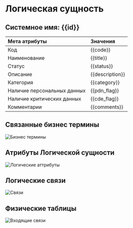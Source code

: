 # Логическая сущность
## Системное имя: {{id}}

Мета атрибуты | Значения
:------------  | :------------
Код | {{code}}
Наименование | {{title}}
Статус | {{status}}
Описание | {{description}}
Категория | {{category}}
Наличие персональных данных | {{pdn_flag}}
Наличие критических данных | {{cde_flag}}
Комментарии | {{comments}}

## Связанные бизнес термины
![Бизнес термины](@entity/seaf.ia.business_objects/registry_by_LE?id={{id}})

## Атрибуты Логической сущности
![Логические аттрибуты](@entity/seaf.ia.logical_attributes/registry_by_LE?id={{id}})

## Логические связи
![Связи](@entity/seaf.ia.logical_links/registry_by_LE?id={{id}})

## Физические таблицы
![Входящие связи](@entity/seaf.ia.physical_tables/registry_by_LE?id={{id}})
